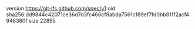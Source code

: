 version https://git-lfs.github.com/spec/v1
oid sha256:dd9844c42071ce36d7d3fc466cf8abda7561c189ef7fd0bb811f2acf4948380f
size 22895
